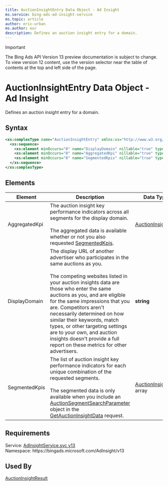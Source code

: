 ```yaml
---
title: AuctionInsightEntry Data Object - Ad Insight
ms.service: bing-ads-ad-insight-service
ms.topic: article
author: eric-urban
ms.author: eur
description: Defines an auction insight entry for a domain.
---
```

> [!IMPORTANT]
> The Bing Ads API Version 13 preview documentation is subject to change. To view version 12 content, use the version selector near the table of contents at the top and left side of the page.

# AuctionInsightEntry Data Object - Ad Insight
Defines an auction insight entry for a domain.

## Syntax
```xml
<xs:complexType name="AuctionInsightEntry" xmlns:xs="http://www.w3.org/2001/XMLSchema">
  <xs:sequence>
    <xs:element minOccurs="0" name="DisplayDomain" nillable="true" type="xs:string" />
    <xs:element minOccurs="0" name="AggregatedKpi" nillable="true" type="tns:AuctionInsightKpi" />
    <xs:element minOccurs="0" name="SegmentedKpis" nillable="true" type="tns:ArrayOfAuctionInsightKpi" />
  </xs:sequence>
</xs:complexType>
```

## <a name="elements"></a>Elements

|Element|Description|Data Type|
|-----------|---------------|-------------|
|<a name="aggregatedkpi"></a>AggregatedKpi|The auction insight key performance indicators across all segments for the display domain.<br/><br/>The aggregated data is available whether or not you also requested [SegmentedKpis](#segmentedkpis).|[AuctionInsightKpi](auctioninsightkpi.md)|
|<a name="displaydomain"></a>DisplayDomain|The display URL of another advertiser who participates in the same auctions as you.<br/><br/>The competing websites listed in your auction insights data are those who enter the same auctions as you, and are eligible for the same impressions that you are. Competitors aren't necessarily determined on how similar their keywords, match types, or other targeting settings are to your own, and auction insights doesn't provide a full report on these metrics for other advertisers.|**string**|
|<a name="segmentedkpis"></a>SegmentedKpis|The list of auction insight key performance indicators for each unique combination of the requested segments.<br/><br/>The segmented data is only available when you include an [AuctionSegmentSearchParameter](auctionsegmentsearchparameter.md) object in the [GetAuctionInsightData](getauctioninsightdata.md) request.|[AuctionInsightKpi](auctioninsightkpi.md) array|

## Requirements
Service: [AdInsightService.svc v13](https://adinsight.api.bingads.microsoft.com/Api/Advertiser/AdInsight/v13/AdInsightService.svc)  
Namespace: https\://bingads.microsoft.com/AdInsight/v13  

## Used By
[AuctionInsightResult](auctioninsightresult.md)  
